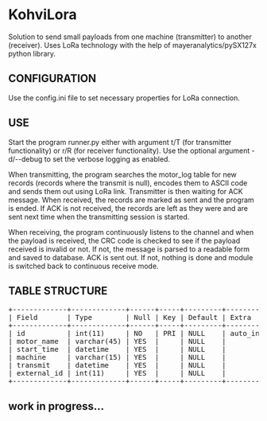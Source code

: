 # KohviLora
Solution to send small payloads from one machine (transmitter) to another (receiver). Uses LoRa technology with the help of mayeranalytics/pySX127x python library.

## CONFIGURATION
Use the config.ini file to set necessary properties for LoRa connection.


## USE
Start the program runner.py either with argument t/T (for transmitter functionality) or r/R (for receiver functionality). Use the optional argument -d/--debug to set the verbose logging as enabled.

When transmitting, the program searches the motor_log table for new records (records where the transmit is null), encodes them to ASCII code and sends them out using LoRa link. Transmitter is then waiting for ACK message. When received, the records are marked as sent and the program is ended. If ACK is not received, the records are left as they were and are sent next time when the transmitting session is started.

When receiving, the program continuously listens to the channel and when the payload is received, the CRC code is checked to see if the payload received is invalid or not. If not, the message is parsed to a readable form and saved to database. ACK is sent out. If not, nothing is done and module is switched back to continuous receive mode. 

## TABLE STRUCTURE
<pre>
+-------------+-------------+------+-----+---------+----------------+  
| Field       | Type        | Null | Key | Default | Extra          |  
+-------------+-------------+------+-----+---------+----------------+  
| id          | int(11)     | NO   | PRI | NULL    | auto_increment |  
| motor_name  | varchar(45) | YES  |     | NULL    |                |  
| start_time  | datetime    | YES  |     | NULL    |                |  
| machine     | varchar(15) | YES  |     | NULL    |                |  
| transmit    | datetime    | YES  |     | NULL    |                |  
| external_id | int(11)     | YES  |     | NULL    |                |  
+-------------+-------------+------+-----+---------+----------------+  
</pre>

## work in progress...

